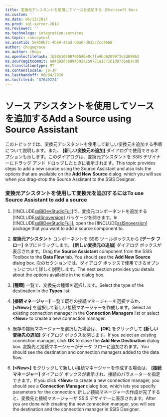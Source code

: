 ```yaml
---
title: 変換元アシスタントを使用してソースを追加する |Microsoft Docs
ms.custom: ''
ms.date: 06/13/2017
ms.prod: sql-server-2014
ms.reviewer: ''
ms.technology: integration-services
ms.topic: conceptual
ms.assetid: 5e850b7c-4b89-42ad-b0a6-d63ac7cc9568
author: chugugrace
ms.author: chugu
ms.openlocfilehash: 1b58b10508765580e0cffe9bd62099f3e2d69863
ms.sourcegitcommit: ad4d92dce894592a259721a1571b1d8736abacdb
ms.translationtype: MT
ms.contentlocale: ja-JP
ms.lasthandoff: 08/04/2020
ms.locfileid: "87640224"
---
```

# <a name="add-a-source-using-source-assistant"></a><span data-ttu-id="e73fa-102">ソース アシスタントを使用してソースを追加する</span><span class="sxs-lookup"><span data-stu-id="e73fa-102">Add a Source using Source Assistant</span></span>
  <span data-ttu-id="e73fa-103">このトピックでは、変換元アシスタントを使用して新しい変換元を追加する手順について説明します。また、 **[新しい変換元の追加]** ダイアログで使用できるオプションも示します。このダイアログは、変換元アシスタントを SSIS デザイナーにドラッグ アンド ドロップしたときに表示されます。</span><span class="sxs-lookup"><span data-stu-id="e73fa-103">This topic provides steps to add a new source using the Source Assistant and also lists the options that are available on the **Add New Source** dialog, which you will see when you drag-drop the Source Assistant to the SSIS Designer.</span></span>  
  
### <a name="to-use-source-assistant-to-add-a-source"></a><span data-ttu-id="e73fa-104">変換元アシスタントを使用して変換元を追加するには</span><span class="sxs-lookup"><span data-stu-id="e73fa-104">To use Source Assistant to add a source</span></span>  
  
1.  <span data-ttu-id="e73fa-105">[!INCLUDE[ssBIDevStudioFull](../includes/ssbidevstudiofull-md.md)]で、変換元コンポーネントを追加する [!INCLUDE[ssISnoversion](../includes/ssisnoversion-md.md)] パッケージを開きます。</span><span class="sxs-lookup"><span data-stu-id="e73fa-105">In [!INCLUDE[ssBIDevStudioFull](../includes/ssbidevstudiofull-md.md)], open the [!INCLUDE[ssISnoversion](../includes/ssisnoversion-md.md)] package that you want to add a source component to.</span></span>  
  
2.  <span data-ttu-id="e73fa-106">**変換元アシスタント** コンポーネントを SSIS ツールボックスから **[データ フロー]** タブにドラッグします。 **[新しい変換元の追加]** ダイアログ ボックスが表示されます。</span><span class="sxs-lookup"><span data-stu-id="e73fa-106">Drag the **Source Assistant** component from the SSIS Toolbox to the **Data Flow** tab. You should see the **Add New Source** dialog box.</span></span> <span data-ttu-id="e73fa-107">次のセクションでは、ダイアログ ボックスで使用できるオプションについて詳しく説明します。</span><span class="sxs-lookup"><span data-stu-id="e73fa-107">The next section provides you details about the options available in the dialog box.</span></span>  
  
3.  <span data-ttu-id="e73fa-108">**[種類]** 一覧で、変換先の種類を選択します。</span><span class="sxs-lookup"><span data-stu-id="e73fa-108">Select the type of the destination in the **Types** list.</span></span>  
  
4.  <span data-ttu-id="e73fa-109">**[接続マネージャー]** 一覧で既存の接続マネージャーを選択するか、 **[\<New>]** を選択して新しい接続マネージャーを作成します。</span><span class="sxs-lookup"><span data-stu-id="e73fa-109">Select an existing connection manager in the **Connection Managers** list or select **\<New>** to create a new connection manager.</span></span>  
  
5.  <span data-ttu-id="e73fa-110">既存の接続マネージャーを選択した場合は、 **[OK]** をクリックして **[新しい変換先の追加]** ダイアログ ボックスを閉じます。</span><span class="sxs-lookup"><span data-stu-id="e73fa-110">If you select an existing connection manager, click **OK** to close the **Add New Destination** dialog box.</span></span> <span data-ttu-id="e73fa-111">変換先と接続マネージャーがデータ フローに追加されます。</span><span class="sxs-lookup"><span data-stu-id="e73fa-111">You should see the destination and connection managers added to the data flow.</span></span>  
  
6.  <span data-ttu-id="e73fa-112">**[\<New>]** をクリックして新しい接続マネージャーを作成する場合は、 **[接続マネージャー]** ダイアログ ボックスが表示され、接続のパラメーターを指定できます。</span><span class="sxs-lookup"><span data-stu-id="e73fa-112">If you click **\<New>** to create a new connection manager, you should see a **Connection Manager** dialog box, which lets you specify parameters for the connection.</span></span> <span data-ttu-id="e73fa-113">新しい接続マネージャーの作成が完了すると、変換先と接続マネージャーが SSIS デザイナーに表示されます。</span><span class="sxs-lookup"><span data-stu-id="e73fa-113">After you are done with creating the new connection manager, you will see the destination and the connection manager in SSIS Designer.</span></span>  
  
  
